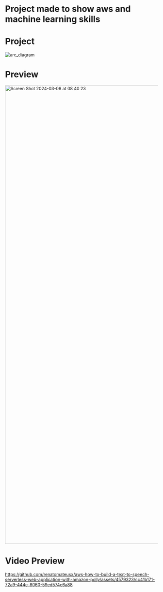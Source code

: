 # Project made to show aws and machine learning skills

# Project

![arc_diagram](https://github.com/renatomateusx/aws-how-to-build-a-text-to-speech-serverless-web-application-with-amazon-polly/assets/4579323/3162a410-59d4-4a9e-bec4-d25134273d3a)

# Preview

<img width="1512" alt="Screen Shot 2024-03-08 at 08 40 23" src="https://github.com/renatomateusx/aws-how-to-build-a-text-to-speech-serverless-web-application-with-amazon-polly/assets/4579323/a21a5736-3c0c-486d-873d-b25c570c64d8">

# Video Preview

https://github.com/renatomateusx/aws-how-to-build-a-text-to-speech-serverless-web-application-with-amazon-polly/assets/4579323/cc41b171-72a9-444c-8060-59ed574e6a88

